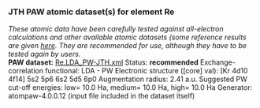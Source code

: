 ### JTH PAW atomic dataset(s) for element Re
  
_These atomic data have been carefully tested against all-electron calculations and other available atomic datasets (some reference results are given [here](https://www.abinit.org/Files/JTH-benchmark-1.1.pdf)._
_They are recommended for use, although they have to be tested again by users._
<br>
**PAW dataset:** [Re.LDA_PW-JTH.xml](https://github.com/abinit/paw_jth_datasets/pseudos/JTH-LDA-v1.1/Re/Re.LDA_PW-JTH.xml)
Status: **recommended**
Exchange-correlation functional: LDA - PW
Electronic structure ([core] val): [Kr 4d10 4f14] 5s2 5p6 6s2 5d5 6p0
Augmentation radius: 2.41 a.u.
Suggested PW cut-off energies: low= 10.0 Ha, medium= 10.0 Ha, high= 10.0 Ha
Generator: atompaw-4.0.0.12 (input file included in the dataset itself)
